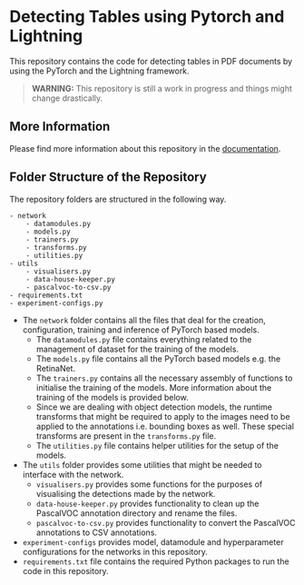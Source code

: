 ---
---

# Detecting Tables using Pytorch and Lightning
This repository contains the code for detecting tables in PDF documents by using the PyTorch and the Lightning framework. 

> **WARNING:** This repository is still a work in progress and things might change drastically.

## More Information

Please find more information about this repository in the [documentation](https://moeezmalik.github.io/Lightning-Table/).

## Folder Structure of the Repository
The repository folders are structured in the following way.

```
- network
	- datamodules.py
	- models.py
	- trainers.py
	- transforms.py
	- utilities.py
- utils
	- visualisers.py
    - data-house-keeper.py
    - pascalvoc-to-csv.py
- requirements.txt
- experiment-configs.py

```

- The `network` folder contains all the files that deal for the creation, configuration, training and inference of PyTorch based models.
	- The `datamodules.py` file contains everything related to the management of dataset for the training of the models.
	- The `models.py` file contains all the PyTorch based models e.g. the RetinaNet.
	- The `trainers.py` contains all the necessary assembly of functions to initialise the training of the models. More information about the training of the models is provided below.
	- Since we are dealing with object detection models, the runtime transforms that might be required to apply to the images need to be applied to the annotations i.e. bounding boxes as well. These special transforms are present in the `transforms.py` file.
	- The `utilities.py` file contains helper utilities for the setup of the models.
- The `utils` folder provides some utilities that might be needed to interface with the network. 
	- `visualisers.py` provides some functions for the purposes of visualising the detections made by the network.
    - `data-house-keeper.py` provides functionality to clean up the PascalVOC annotation directory and rename the files.
    - `pascalvoc-to-csv.py` provides functionality to convert the PascalVOC annotations to CSV annotations.
- `experiment-configs` provides model, datamodule and hyperparameter configurations for the networks in this repository.
- `requirements.txt` file contains the required Python packages to run the code in this repository.
